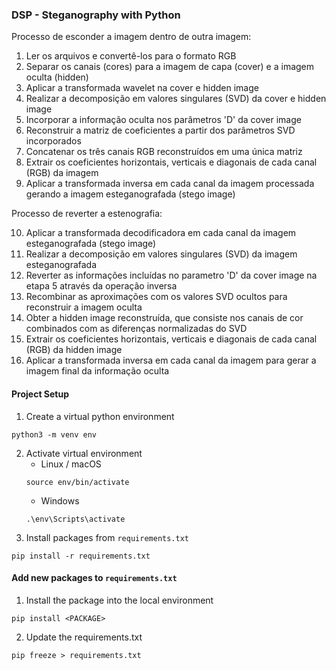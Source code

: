 ### DSP - Steganography with Python

Processo de esconder a imagem dentro de outra imagem:

1) Ler os arquivos e convertê-los para o formato RGB
2) Separar os canais (cores) para a imagem de capa (cover) e a imagem oculta (hidden)
3) Aplicar a transformada wavelet na cover e hidden image
4) Realizar a decomposição em valores singulares (SVD) da cover e hidden image
5) Incorporar a informação oculta nos parâmetros 'D' da cover image
6) Reconstruir a matriz de coeficientes a partir dos parâmetros SVD incorporados
7) Concatenar os três canais RGB reconstruídos em uma única matriz
8) Extrair os coeficientes horizontais, verticais e diagonais de cada canal (RGB) da imagem
9) Aplicar a transformada inversa em cada canal da imagem processada gerando a imagem esteganografada (stego image)

Processo de reverter a estenografia:

10) Aplicar a transformada decodificadora em cada canal da imagem esteganografada (stego image)
11) Realizar a decomposição em valores singulares (SVD) da imagem esteganografada
12) Reverter as informações incluídas no parametro 'D' da cover image na etapa 5 através da operação inversa
13) Recombinar as aproximações com os valores SVD ocultos para reconstruir a imagem oculta
14) Obter a hidden image reconstruída, que consiste nos canais de cor combinados com as diferenças normalizadas do SVD 
15) Extrair os coeficientes horizontais, verticais e diagonais de cada canal (RGB) da hidden image
16) Aplicar a transformada inversa em cada canal da imagem para gerar a imagem final da informação oculta

#### Project Setup

1. Create a virtual python environment
````
python3 -m venv env
````
2. Activate virtual environment
    - Linux / macOS
    ````
    source env/bin/activate
    ````
    - Windows
    ```
    .\env\Scripts\activate
    ```
3. Install packages from `requirements.txt`
````
pip install -r requirements.txt
````

#### Add new packages to `requirements.txt`
1. Install the package into the local environment
```
pip install <PACKAGE>
```
2. Update the requirements.txt
```
pip freeze > requirements.txt
```
